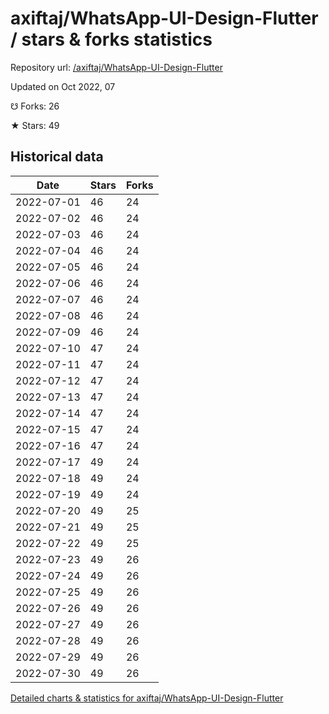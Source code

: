 # axiftaj/WhatsApp-UI-Design-Flutter / stars & forks statistics

Repository url: [/axiftaj/WhatsApp-UI-Design-Flutter](https://github.com/axiftaj/WhatsApp-UI-Design-Flutter)

Updated on Oct 2022, 07

☋ Forks: 26

★ Stars: 49

## Historical data
| Date | Stars | Forks |
|------|-------|-------|
| 2022-07-01 | 46 | 24 | 
| 2022-07-02 | 46 | 24 | 
| 2022-07-03 | 46 | 24 | 
| 2022-07-04 | 46 | 24 | 
| 2022-07-05 | 46 | 24 | 
| 2022-07-06 | 46 | 24 | 
| 2022-07-07 | 46 | 24 | 
| 2022-07-08 | 46 | 24 | 
| 2022-07-09 | 46 | 24 | 
| 2022-07-10 | 47 | 24 | 
| 2022-07-11 | 47 | 24 | 
| 2022-07-12 | 47 | 24 | 
| 2022-07-13 | 47 | 24 | 
| 2022-07-14 | 47 | 24 | 
| 2022-07-15 | 47 | 24 | 
| 2022-07-16 | 47 | 24 | 
| 2022-07-17 | 49 | 24 | 
| 2022-07-18 | 49 | 24 | 
| 2022-07-19 | 49 | 24 | 
| 2022-07-20 | 49 | 25 | 
| 2022-07-21 | 49 | 25 | 
| 2022-07-22 | 49 | 25 | 
| 2022-07-23 | 49 | 26 | 
| 2022-07-24 | 49 | 26 | 
| 2022-07-25 | 49 | 26 | 
| 2022-07-26 | 49 | 26 | 
| 2022-07-27 | 49 | 26 | 
| 2022-07-28 | 49 | 26 | 
| 2022-07-29 | 49 | 26 | 
| 2022-07-30 | 49 | 26 | 


[Detailed charts & statistics for axiftaj/WhatsApp-UI-Design-Flutter](https://reviewgithub.com/rep/axiftaj/WhatsApp-UI-Design-Flutter)
